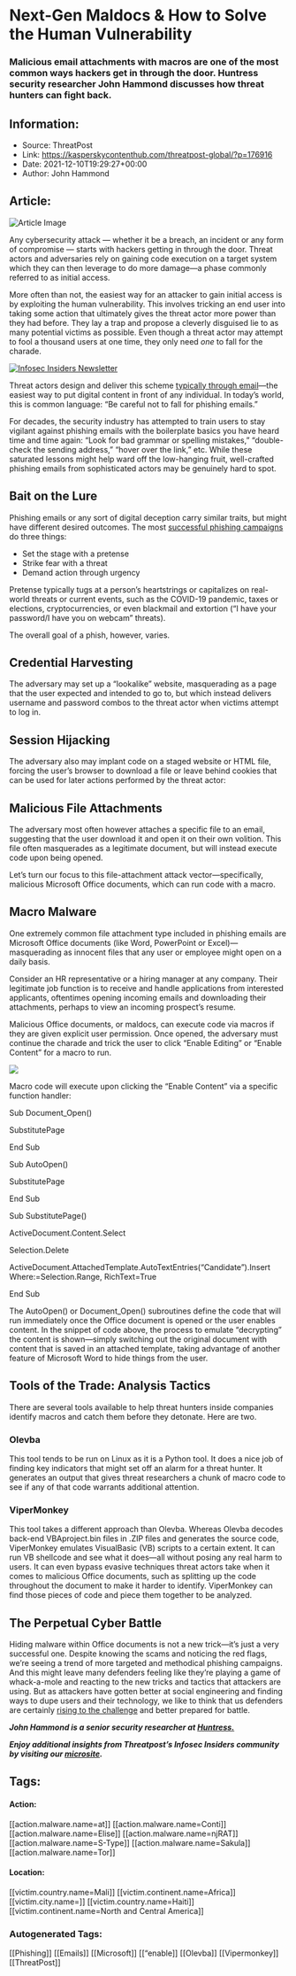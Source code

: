 # Next-Gen Maldocs & How to Solve the Human Vulnerability
### Malicious email attachments with macros are one of the most common ways hackers get in through the door. Huntress security researcher John Hammond discusses how threat hunters can fight back.

## Information:
+ Source: ThreatPost
+ Link: https://kasperskycontenthub.com/threatpost-global/?p=176916
+ Date: 2021-12-10T19:29:27+00:00
+ Author: John Hammond


## Article:
![Article Image](https://s3-eu-west-1.amazonaws.com/khub-media/wp-content/uploads/sites/103/2020/09/11154917/office-365.jpg)

Any cybersecurity attack — whether it be a breach, an incident or any form of compromise — starts with hackers getting in through the door. Threat actors and adversaries rely on gaining code execution on a target system which they can then leverage to do more damage—a phase commonly referred to as initial access.


More often than not, the easiest way for an attacker to gain initial access is by exploiting the human vulnerability. This involves tricking an end user into taking some action that ultimately gives the threat actor more power than they had before. They lay a trap and propose a cleverly disguised lie to as many potential victims as possible. Even though a threat actor may attempt to fool a thousand users at one time, they only need *one* to fall for the charade.


[![Infosec Insiders Newsletter](https://media.threatpost.com/wp-content/uploads/sites/103/2021/07/10165815/infosec_insiders_in_article_promo.png)](https://threatpost.com/infosec-insider-subscription-page/?utm_source=ART&utm_medium=ART&utm_campaign=InfosecInsiders_Newsletter_Promo/)


Threat actors design and deliver this scheme [typically through email](https://www.huntress.com/blog/experts-weigh-in-on-the-state-of-email-based-threats)—the easiest way to put digital content in front of any individual. In today’s world, this is common language: “Be careful not to fall for phishing emails.” 


For decades, the security industry has attempted to train users to stay vigilant against phishing emails with the boilerplate basics you have heard time and time again: “Look for bad grammar or spelling mistakes,” “double-check the sending address,” “hover over the link,” etc. While these saturated lessons might help ward off the low-hanging fruit, well-crafted phishing emails from sophisticated actors may be genuinely hard to spot.


**Bait on the Lure**
--------------------


Phishing emails or any sort of digital deception carry similar traits, but might have different desired outcomes. The most [successful phishing campaigns](https://twitter.com/HuntressLabs/status/1453077534589992961) do three things: 


* Set the stage with a pretense
* Strike fear with a threat
* Demand action through urgency


Pretense typically tugs at a person’s heartstrings or capitalizes on real-world threats or current events, such as the COVID-19 pandemic, taxes or elections, cryptocurrencies, or even blackmail and extortion (“I have your password/I have you on webcam” threats).


The overall goal of a phish, however, varies.


**Credential Harvesting**
-------------------------


The adversary may set up a “lookalike” website, masquerading as a page that the user expected and intended to go to, but which instead delivers username and password combos to the threat actor when victims attempt to log in.


**Session Hijacking**
---------------------


The adversary also may implant code on a staged website or HTML file, forcing the user’s browser to download a file or leave behind cookies that can be used for later actions performed by the threat actor:


**Malicious File Attachments**
------------------------------


The adversary most often however attaches a specific file to an email, suggesting that the user download it and open it on their own volition. This file often masquerades as a legitimate document, but will instead execute code upon being opened.


Let’s turn our focus to this file-attachment attack vector—specifically, malicious Microsoft Office documents, which can run code with a macro.


**Macro Malware**
-----------------


One extremely common file attachment type included in phishing emails are Microsoft Office documents (like Word, PowerPoint or Excel)—masquerading as innocent files that any user or employee might open on a daily basis. 


Consider an HR representative or a hiring manager at any company. Their legitimate job function is to receive and handle applications from interested applicants, oftentimes opening incoming emails and downloading their attachments, perhaps to view an incoming prospect’s resume. 


Malicious Office documents, or maldocs, can execute code via macros if they are given explicit user permission. Once opened, the adversary must continue the charade and trick the user to click “Enable Editing” or “Enable Content” for a macro to run.


[![](https://media.threatpost.com/wp-content/uploads/sites/103/2021/12/10090618/IMG_2755-300x298.jpg)](https://media.threatpost.com/wp-content/uploads/sites/103/2021/12/10090618/IMG_2755.jpg)


Macro code will execute upon clicking the “Enable Content” via a specific function handler:


Sub Document\_Open()  

SubstitutePage  

End Sub  

Sub AutoOpen()  

 SubstitutePage  

End Sub  

Sub SubstitutePage()  

ActiveDocument.Content.Select  

Selection.Delete  

ActiveDocument.AttachedTemplate.AutoTextEntries(“Candidate”).Insert Where:=Selection.Range, RichText=True  

End Sub


The AutoOpen() or Document\_Open() subroutines define the code that will run immediately once the Office document is opened or the user enables content. In the snippet of code above, the process to emulate “decrypting” the content is shown—simply switching out the original document with content that is saved in an attached template, taking advantage of another feature of Microsoft Word to hide things from the user.


**Tools of the Trade: Analysis Tactics**
----------------------------------------


There are several tools available to help threat hunters inside companies identify macros and catch them before they detonate. Here are two.


### **Olevba**


This tool tends to be run on Linux as it is a Python tool. It does a nice job of finding key indicators that might set off an alarm for a threat hunter. It generates an output that gives threat researchers a chunk of macro code to see if any of that code warrants additional attention.


### **ViperMonkey**


This tool takes a different approach than Olevba. Whereas Olevba decodes back-end VBAproject.bin files in .ZIP files and generates the source code, ViperMonkey emulates VisualBasic (VB) scripts to a certain extent. It can run VB shellcode and see what it does—all without posing any real harm to users. It can even bypass evasive techniques threat actors take when it comes to malicious Office documents, such as splitting up the code throughout the document to make it harder to identify. ViperMonkey can find those pieces of code and piece them together to be analyzed.


**The Perpetual Cyber Battle**
------------------------------


Hiding malware within Office documents is not a new trick—it’s just a very successful one. Despite knowing the scams and noticing the red flags, we’re seeing a trend of more targeted and methodical phishing campaigns. And this might leave many defenders feeling like they’re playing a game of whack-a-mole and reacting to the new tricks and tactics that attackers are using. But as attackers have gotten better at social engineering and finding ways to dupe users and their technology, we like to think that us defenders are certainly [rising to the challenge](https://threatpost.com/tools-defending-phishing-attacks/176463/) and better prepared for battle.


***John Hammond is a senior security researcher at [Huntress.](https://www.huntress.com/)***


***Enjoy additional insights from Threatpost’s Infosec Insiders community by visiting our [microsite](https://threatpost.com/microsite/infosec-insiders-community/).***





## Tags:

#### Action:
[[action.malware.name=at]] [[action.malware.name=Conti]] [[action.malware.name=Elise]] [[action.malware.name=njRAT]] [[action.malware.name=S-Type]] [[action.malware.name=Sakula]] [[action.malware.name=Tor]]

#### Location:
[[victim.country.name=Mali]] [[victim.continent.name=Africa]] [[victim.city.name=]] [[victim.country.name=Haiti]] [[victim.continent.name=North and Central America]]

### Autogenerated Tags:
[[Phishing]] [[Emails]] [[Microsoft]] [[“enable]] [[Olevba]] [[Vipermonkey]] [[ThreatPost]]

